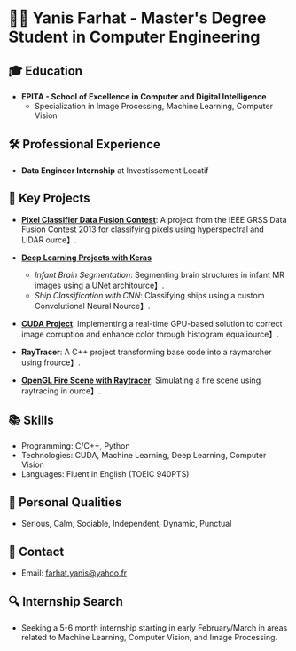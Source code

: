 👨‍💻 Yanis Farhat - Master's Degree Student in Computer Engineering
====================================================================

🎓 Education
------------

*   **EPITA - School of Excellence in Computer and Digital Intelligence**
    *   Specialization in Image Processing, Machine Learning, Computer Vision

🛠️ Professional Experience
---------------------------

*   **Data Engineer Internship** at Investissement Locatif

🚀 Key Projects
---------------

*   **[Pixel Classifier Data Fusion Contest](https://github.com/Rickil/pixelClassifier_dataFusionContest)**: A project from the IEEE GRSS Data Fusion Contest 2013 for classifying pixels using hyperspectral and LiDAR ​[](https://github.com/Rickil/pixelClassifier_dataFusionContest)​ource】.
    
*   **[Deep Learning Projects with Keras](https://github.com/Rickil/keras_deep-learning)**
    
    *   _Infant Brain Segmentation_: Segmenting brain structures in infant MR images using a UNet archit​[](https://github.com/Rickil/keras_deep-learning)​ource】.
    *   _Ship Classification with CNN_: Classifying ships using a custom Convolutional Neural N​[](https://github.com/Rickil/keras_deep-learning)​ource】.
*   **[CUDA Project](https://github.com/Rickil/CUDA_project)**: Implementing a real-time GPU-based solution to correct image corruption and enhance color through histogram equali​[](https://github.com/Rickil/CUDA_project)​ource】.
    
*   **RayTracer**: A C++ project transforming base code into a raymarcher using fr​[](https://github.com/Rickil/RayTracer)​ource】.
    
*   **[OpenGL Fire Scene with Raytracer](https://github.com/Rickil/POGL)**: Simulating a fire scene using raytracing in ​[](https://github.com/Rickil/POGL)​ource】.
    

📚 Skills
---------

*   Programming: C/C++, Python
*   Technologies: CUDA, Machine Learning, Deep Learning, Computer Vision
*   Languages: Fluent in English (TOEIC 940PTS)

🌟 Personal Qualities
---------------------

*   Serious, Calm, Sociable, Independent, Dynamic, Punctual

📧 Contact
----------

*   Email: farhat.yanis@yahoo.fr

🔍 Internship Search
--------------------

*   Seeking a 5-6 month internship starting in early February/March in areas related to Machine Learning, Computer Vision, and Image Processing.
